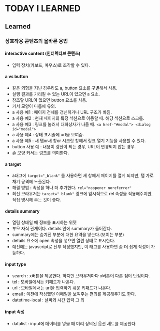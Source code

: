 # TODAY I LEARNED

## Learned

### 상호작용 콘텐츠의 올바른 용법

#### interactive content (인터렉티브 콘텐츠)

- 입력 장치(키보드, 마우스)로 조작할 수 있다.

#### a vs button

- 같은 외형을 지닌 경우라도 a, button 요소를 구별해서 사용.
- 실행 결과를 가리킬 수 있는 URL이 있으면 a 요소.
- 참조할 URL이 없으면 button 요소를 사용.
- 커서 모양이 다름에 유의.
- a 사용 예1 : 페이지 전체를 갱신하거나 URL 구조가 바뀜.
- a 사용 예2 : 현재 페이지의 특정 섹션으로 이동할 때. 해당 섹션으로 스크롤.
- a 사용 예3 : 링크를 눌러서 대화상자가 나올 때. `<a href-"#modal"> <dialog id="modal">`
- a 사용 예4 : 상태 표시줄에 url을 보여줌.
- a 사용 예5 : 새 탭or새 창or 시크릿 창에서 링크 열기 기능을 사용할 수 있다.
- button 사용 예 : 내용이 갱신이 되는 경우, URL이 변경되지 않는 경우.
- 손 모양 커서는 링크를 의미한다.

#### a target

- a태그에 `target="_blank"` 를 사용하면 새 창에서 페이지를 열게 되지만, 탭 가로채기 공격에 노출된다.
- 해결 방법 : 속성을 하나 더 추가한다. `rel="noopener noreferrer"`
- 최신 브라우저는 `target="_blank"` 링크에 암시적으로 rel 속성을 적용해주지만, 직접 명시해 주는 것이 좋다.

#### details summary

- 열림 상태일 때 정보를 표시하는 위젯
- 부모 자식 관계이다. details 안에 summary가 들어간다.
- summary에는 숨겨진 부분에 대한 요약을 넣는다.(보이는 부분)
- details 요소에 open 속성을 넣으면 열린 상태로 표시한다.
- 예전에는 javascript로 전부 작성했지만, 이 태그를 사용하면 좀 더 쉽게 작성이 가능하다.

#### input type

- search : x버튼을 제공한다. 하지만 브라우저마다 x버튼이 다른 점이 단점이다.
- tel : 모바일에서는 키패드가 나온다.
- url : 모바일에서는 url을 입력하기 쉬운 키패드가 나온다.
- email : 이전에 작성했던 이메일을 보여주는 편의를 제공해주기도 한다.
- datetime-local : 날짜와 시간 입력 그 외

#### input 속성

- datalist : input에 데이터를 넣을 때 미리 정의된 옵션 세트를 제공한다.

